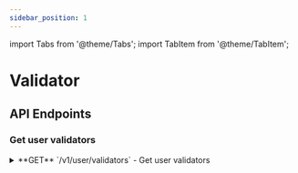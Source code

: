 ```yaml
---
sidebar_position: 1
---
```


import Tabs from '@theme/Tabs';
import TabItem from '@theme/TabItem';

# Validator

## API Endpoints

### Get user validators

<div className="api-endpoints-grid">

<details className="api-endpoint">
<summary className="api-endpoint-header">
  <span className="api-method-get">**GET**</span> `/v1/user/validators` - Get user validators
</summary>

**Code Example:**
<Tabs>
<TabItem value="http" label="HTTP" default>

```bash
curl -H "Authorization: Bearer {{access_token}}" -X GET /v1/user/validators
```

</TabItem>
<TabItem value="python" label="Python">

```python
import requests

url = "https://mainnet.app.ethgas.com/api/v1/user/validators"

headers = {
  'Authorization': 'Bearer eyJhbGciOiJFUzI1NiIsInR5cCI6IkpXVCJ9.eyJ1c2VyIjp7InVzZXJJZCI6MzEsImFkZHJlc3MiOiIweDVjODEyYzlhNjdlNjkwMGViMjBmM2YzMWQwZWNjZTUyM2Q2YTVjMDMiLCJyb2xlcyI6WyJST0xFX1VTRVIiXX0sImFjY2Vzc190eXBlIjoiYWNjZXNzX3Rva2VuIiwiaWF0IjoxNjk3NDQ5MTM0LCJleHAiOjE2OTc0NTI3MzR9.reUyFbhlJ6ZXSUypWiWeikaPQdbcRB_ZgB2k4NxcKbJS1K9J1GZnfXl9GrYOmS67L19gC-wfKqSPN4-7T3Xk0w'
}

response = requests.get(url, headers=headers)

print(response.text)
```

</TabItem>
</Tabs>

</details>

</div>

